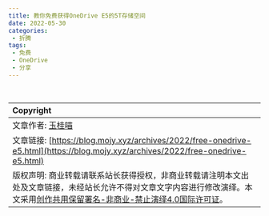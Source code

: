 ```yaml
---
title: 教你免费获得OneDrive E5的5T存储空间
date: 2022-05-30
categories:
 - 折腾
tags:
 - 免费
 - OneDrive
 - 分享
---
```



<br>

| Copyright |
| :-----|
| 文章作者: <a href="mailto:abcd2890000456@126.com">玉桂喵</a> |
| 文章链接: [https://blog.mojy.xyz/archives/2022/free-onedrive-e5.html](https://blog.mojy.xyz/archives/2022/free-onedrive-e5.html) |
| 版权声明: 商业转载请联系站长获得授权，非商业转载请注明本文出处及文章链接，未经站长允许不得对文章文字内容进行修改演绎。本文采用[创作共用保留署名-非商业-禁止演绎4.0国际许可证](https://creativecommons.org/licenses/by-nc-nd/4.0/)。 |
